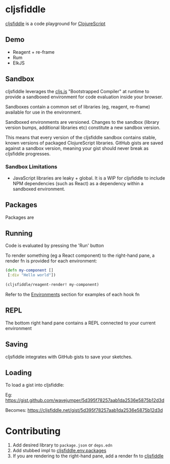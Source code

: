 # cljsfiddle

[cljsfiddle](https://cljsfiddle.dev) is a code playground for [ClojureScript](https://clojurescript.org/)

## Demo

* Reagent + re-frame
* Rum
* ElkJS

## Sandbox

cljsfiddle leverages the [cljs.js](http://cljs.github.io/api/cljs.js/) "Bootstrapped Compiler" at runtime to provide a sandboxed environment for code evaluation inside your browser.

Sandboxes contain a common set of libraries (eg, reagent, re-frame) available for use in the environment.

Sandboxed environments are versioned. Changes to the sandbox (library version bumps, additional libraries etc) constitute a new sandbox version.

This means that every version of the cljsfiddle sandbox contains stable, known versions of packaged ClojureScript libraries. GitHub gists are saved against a sandbox version, meaning your gist should never break as cljsfiddle progresses.

### Sandbox Limitations

* JavaScript libraries are leaky + global. It is a WIP for cljsfiddle to include NPM dependencies (such as React) as a dependency within a sandboxed environment. 

## Packages

Packages are 

## Running

Code is evaluated by pressing the 'Run' button

To render something (eg a React component) to the right-hand pane, a render fn is provided for each environment:

```clojure
(defn my-component []
 [:div "Hello world"])
 
(cljsfiddle/reagent-render! my-component)
```

Refer to the [Environments](#environments) section for examples of each hook fn

## REPL

The bottom right hand pane contains a REPL connected to your current environment

## Saving

cljsfiddle integrates with GitHub gists to save your sketches. 

## Loading

To load a gist into cljsfiddle:

Eg: https://gist.github.com/wavejumper/5d395f78257aab1da2536e5875b12d3d

Becomes: https://cljsfiddle.net/gist/5d395f78257aab1da2536e5875b12d3d

# Contributing 

1) Add desired library to `package.json` or `deps.edn`
2) Add stubbed impl to [cljsfiddle.env.packages](https://github.com/wavejumper/cljsfiddle/blob/master/src/cljsfiddle/env/packages.cljs) 
3) If you are rendering to the right-hand pane, add a render fn to [cljsfiddle](https://github.com/wavejumper/cljsfiddle/blob/master/src/cljsfiddle.cljs)
